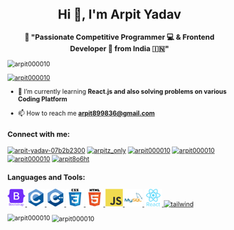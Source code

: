 <h1 align="center">Hi 👋, I'm Arpit Yadav</h1>
<h3 align="center">🚀 "Passionate Competitive Programmer 💻 & Frontend Developer 🎨 from India 🇮🇳"</h3>

<p align="left"> <img src="https://komarev.com/ghpvc/?username=arpit000010&label=Profile%20views&color=0e75b6&style=flat" alt="arpit000010" /> </p>

<p align="left"> <a href="https://github.com/ryo-ma/github-profile-trophy"><img src="https://github-profile-trophy.vercel.app/?username=arpit000010" alt="arpit000010" /></a> </p>

- 🌱 I’m currently learning **React.js and also solving problems on various Coding Platform**

- 📫 How to reach me **arpit899836@gmail.com**

<h3 align="left">Connect with me:</h3>
<p align="left">
<a href="https://linkedin.com/in/arpit-yadav-07b2b2300" target="blank"><img align="center" src="https://raw.githubusercontent.com/rahuldkjain/github-profile-readme-generator/master/src/images/icons/Social/linked-in-alt.svg" alt="arpit-yadav-07b2b2300" height="30" width="40" /></a>
<a href="https://instagram.com/arpitz_only" target="blank"><img align="center" src="https://raw.githubusercontent.com/rahuldkjain/github-profile-readme-generator/master/src/images/icons/Social/instagram.svg" alt="arpitz_only" height="30" width="40" /></a>
<a href="https://www.codechef.com/users/arpit000010" target="blank"><img align="center" src="https://cdn.jsdelivr.net/npm/simple-icons@3.1.0/icons/codechef.svg" alt="arpit000010" height="30" width="40" /></a>
<a href="https://codeforces.com/profile/arpit000010" target="blank"><img align="center" src="https://raw.githubusercontent.com/rahuldkjain/github-profile-readme-generator/master/src/images/icons/Social/codeforces.svg" alt="arpit000010" height="30" width="40" /></a>
<a href="https://www.leetcode.com/arpit000010" target="blank"><img align="center" src="https://raw.githubusercontent.com/rahuldkjain/github-profile-readme-generator/master/src/images/icons/Social/leet-code.svg" alt="arpit000010" height="30" width="40" /></a>
<a href="https://auth.geeksforgeeks.org/user/arpit8o6ht" target="blank"><img align="center" src="https://raw.githubusercontent.com/rahuldkjain/github-profile-readme-generator/master/src/images/icons/Social/geeks-for-geeks.svg" alt="arpit8o6ht" height="30" width="40" /></a>
</p>

<h3 align="left">Languages and Tools:</h3>
<p align="left"> <a href="https://getbootstrap.com" target="_blank" rel="noreferrer"> <img src="https://raw.githubusercontent.com/devicons/devicon/master/icons/bootstrap/bootstrap-plain-wordmark.svg" alt="bootstrap" width="40" height="40"/> </a> <a href="https://www.cprogramming.com/" target="_blank" rel="noreferrer"> <img src="https://raw.githubusercontent.com/devicons/devicon/master/icons/c/c-original.svg" alt="c" width="40" height="40"/> </a> <a href="https://www.w3schools.com/cpp/" target="_blank" rel="noreferrer"> <img src="https://raw.githubusercontent.com/devicons/devicon/master/icons/cplusplus/cplusplus-original.svg" alt="cplusplus" width="40" height="40"/> </a> <a href="https://www.w3schools.com/css/" target="_blank" rel="noreferrer"> <img src="https://raw.githubusercontent.com/devicons/devicon/master/icons/css3/css3-original-wordmark.svg" alt="css3" width="40" height="40"/> </a> <a href="https://www.w3.org/html/" target="_blank" rel="noreferrer"> <img src="https://raw.githubusercontent.com/devicons/devicon/master/icons/html5/html5-original-wordmark.svg" alt="html5" width="40" height="40"/> </a> <a href="https://developer.mozilla.org/en-US/docs/Web/JavaScript" target="_blank" rel="noreferrer"> <img src="https://raw.githubusercontent.com/devicons/devicon/master/icons/javascript/javascript-original.svg" alt="javascript" width="40" height="40"/> </a> <a href="https://www.mysql.com/" target="_blank" rel="noreferrer"> <img src="https://raw.githubusercontent.com/devicons/devicon/master/icons/mysql/mysql-original-wordmark.svg" alt="mysql" width="40" height="40"/> </a> <a href="https://reactjs.org/" target="_blank" rel="noreferrer"> <img src="https://raw.githubusercontent.com/devicons/devicon/master/icons/react/react-original-wordmark.svg" alt="react" width="40" height="40"/> </a> <a href="https://tailwindcss.com/" target="_blank" rel="noreferrer"> <img src="https://www.vectorlogo.zone/logos/tailwindcss/tailwindcss-icon.svg" alt="tailwind" width="40" height="40"/> </a> </p>

<p><img align="left" src="https://github-readme-stats.vercel.app/api/top-langs?username=arpit000010&show_icons=true&locale=en&layout=compact" alt="arpit000010" /></p>

<p>&nbsp;<img align="center" src="https://github-readme-stats.vercel.app/api?username=arpit000010&show_icons=true&locale=en" alt="arpit000010" /></p>
